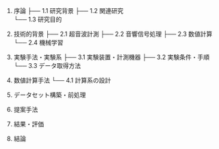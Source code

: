 1. 序論
   ├── 1.1 研究背景
   ├── 1.2 関連研究  
   └── 1.3 研究目的

2. 技術的背景
   ├── 2.1 超音波計測
   ├── 2.2 音響信号処理
   ├── 2.3 数値計算
   └── 2.4 機械学習

3. 実験手法・実験系
   ├── 3.1 実験装置・計測機器
   ├── 3.2 実験条件・手順
   └── 3.3 データ取得方法

4. 数値計算手法
   └── 4.1 計算系の設計
   

5. データセット構築・前処理
6. 提案手法
7. 結果・評価
8. 結論